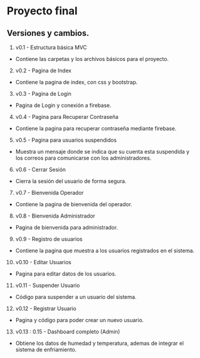 # Proyecto final #

## Versiones y cambios.

1. v0.1 - Estructura básica MVC
* Contiene las carpetas y los archivos básicos para el proyecto.

2. v0.2 - Pagina de Index
* Contiene la pagina de index, con css y bootstrap.

3. v0.3 - Pagina de Login
* Pagina de Login y conexión a firebase.

4. v0.4 - Pagina para Recuperar Contraseña
* Contiene la pagina para recuperar contraseña mediante firebase.

5. v0.5 - Pagina para usuarios suspendidos
* Muestra un mensaje donde se indica que su cuenta esta suspendida y los correos para comunicarse con los administradores.

6. v0.6 - Cerrar Sesión 
* Cierra la sesión del usuario de forma segura.

7. v0.7 - Bienvenida Operador
* Contiene la pagina de bienvenida del operador.

8. v0.8 - Bienvenida Administrador
* Pagina de bienvenida para administrador.

9. v0.9 - Registro de usuarios
* Contiene la pagina que muestra a los usuarios registrados en el sistema.

10. v0.10 - Editar Usuarios
* Pagina para editar datos de los usuarios.

11. v0.11 - Suspender Usuario
* Código para suspender a un usuario del sistema.

12. v0.12 - Registrar Usuario
* Pagina y código para poder crear un nuevo usuario.

13. v0.13 : 0.15 - Dashboard completo (Admin)
* Obtiene los datos de humedad y temperatura, ademas de integrar el sistema de enfriamiento.
